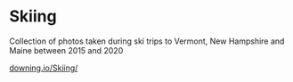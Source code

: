 # Skiing
Collection of photos taken during ski trips to Vermont, New Hampshire and Maine between 2015 and 2020

[downing.io/Skiing/](https://downing.io/Skiing/)
